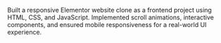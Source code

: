 Built a responsive Elementor website clone as a frontend project using HTML, CSS, and JavaScript. Implemented scroll animations, interactive components, and ensured mobile responsiveness for a real-world UI experience.
